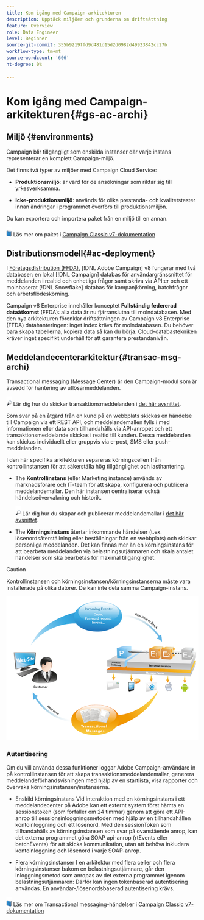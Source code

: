 ```yaml
---
title: Kom igång med Campaign-arkitekturen
description: Upptäck miljöer och grunderna om driftsättning
feature: Overview
role: Data Engineer
level: Beginner
source-git-commit: 355b9219ffd9d481d15d2d0982d49923842cc27b
workflow-type: tm+mt
source-wordcount: '606'
ht-degree: 0%

---
```


# Kom igång med Campaign-arkitekturen{#gs-ac-archi}

## Miljö {#environments}

Campaign blir tillgängligt som enskilda instanser där varje instans representerar en komplett Campaign-miljö.

Det finns två typer av miljöer med Campaign Cloud Service:

* **Produktionsmiljö**: är värd för de ansökningar som riktar sig till yrkesverksamma.

* **Icke-produktionsmiljö**: används för olika prestanda- och kvalitetstester innan ändringar i programmet överförs till produktionsmiljön.

Du kan exportera och importera paket från en miljö till en annan.

![](../assets/do-not-localize/book.png) Läs mer om paket i [Campaign Classic v7-dokumentation](https://experienceleague.adobe.com/docs/campaign-classic/using/getting-started/administration-basics/working-with-data-packages.html)

## Distributionsmodell{#ac-deployment}

I [Företagsdistribution (FFDA)](enterprise-deployment.md), [!DNL Adobe Campaign] v8 fungerar med två databaser: en lokal [!DNL Campaign] databas för användargränssnittet för meddelanden i realtid och enhetliga frågor samt skriva via API:er och ett molnbaserat [!DNL Snowflake] databas för kampanjkörning, batchfrågor och arbetsflödeskörning.

Campaign v8 Enterprise innehåller konceptet **Fullständig federerad dataåtkomst** (FFDA): alla data är nu fjärranslutna till molndatabasen. Med den nya arkitekturen förenklar driftsättningen av Campaign v8 Enterprise (FFDA) datahanteringen: inget index krävs för molndatabasen. Du behöver bara skapa tabellerna, kopiera data så kan du börja. Cloud-databastekniken kräver inget specifikt underhåll för att garantera prestandanivån.



<!--Two deployment models are available:

* **Campaign FDA [!DNL Snowflake] deployment**

In its [[!DNL Snowflake] FDA deployment](fda-deployment.md), [!DNL Adobe Campaign] v8 is connected to [!DNL Snowflake] to access data through Federated Data Access capability: you can access and process external data and information stored in your [!DNL Snowflake] database without changing the structure of Adobe Campaign data. PostgreSQL is the primary database, and Snowflake is the secondary database. You can extend your data model and store your data on Snowflake. Subsequently, you can run ETL, segmentation and reports on a large data set with outstanding performances.

* **Campaign Enterprise (FFDA) deployment**

-->

## Meddelandecenterarkitektur{#transac-msg-archi}

Transactional messaging (Message Center) är den Campaign-modul som är avsedd för hantering av utlösarmeddelanden.

![](../assets/do-not-localize/glass.png) Lär dig hur du skickar transaktionsmeddelanden i [det här avsnittet](../send/transactional.md).

Som svar på en åtgärd från en kund på en webbplats skickas en händelse till Campaign via ett REST API, och meddelandemallen fylls i med informationen eller data som tillhandahålls via API-anropet och ett transaktionsmeddelande skickas i realtid till kunden. Dessa meddelanden kan skickas individuellt eller gruppvis via e-post, SMS eller push-meddelanden.

I den här specifika arkitekturen separeras körningscellen från kontrollinstansen för att säkerställa hög tillgänglighet och lasthantering.

* The **Kontrollinstans** (eller Marketing instance) används av marknadsförare och IT-team för att skapa, konfigurera och publicera meddelandemallar. Den här instansen centraliserar också händelseövervakning och historik.

   ![](../assets/do-not-localize/glass.png) Lär dig hur du skapar och publicerar meddelandemallar i [det här avsnittet](../send/transactional.md).

* The **Körningsinstans** återtar inkommande händelser (t.ex. lösenordsåterställning eller beställningar från en webbplats) och skickar personliga meddelanden. Det kan finnas mer än en körningsinstans för att bearbeta meddelanden via belastningsutjämnaren och skala antalet händelser som ska bearbetas för maximal tillgänglighet.

>[!CAUTION]
>
>Kontrollinstansen och körningsinstansen/körningsinstanserna måste vara installerade på olika datorer. De kan inte dela samma Campaign-instans.

![](assets/messagecenter_diagram.png)

### Autentisering

Om du vill använda dessa funktioner loggar Adobe Campaign-användare in på kontrollinstansen för att skapa transaktionsmeddelandemallar, generera meddelandeförhandsvisningen med hjälp av en startlista, visa rapporter och övervaka körningsinstansen/instanserna.

* Enskild körningsinstans Vid interaktion med en körningsinstans i ett meddelandecenter på Adobe kan ett externt system först hämta en sessionstoken (som förfaller om 24 timmar) genom att göra ett API-anrop till sessionsinloggningsmetoden med hjälp av en tillhandahållen kontoinloggning och ett lösenord.
Med den sessionToken som tillhandahålls av körningsinstansen som svar på ovanstående anrop, kan det externa programmet göra SOAP api-anrop (rtEvents eller batchEvents) för att skicka kommunikation, utan att behöva inkludera kontoinloggning och lösenord i varje SOAP-anrop.

* Flera körningsinstanser I en arkitektur med flera celler och flera körningsinstanser bakom en belastningsutjämnare, går den inloggningsmetod som anropas av det externa programmet igenom belastningsutjämnaren: Därför kan ingen tokenbaserad autentisering användas. En användar-/lösenordsbaserad autentisering krävs.

![](../assets/do-not-localize/book.png) Läs mer om Transactional messaging-händelser i [Campaign Classic v7-dokumentation](https://experienceleague.adobe.com/docs/campaign-classic/using/transactional-messaging/processing/event-description.html#about-transactional-messaging-datamodel)